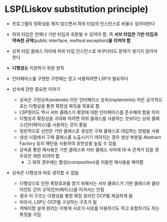 # LSP(Liskov substitution principle)

- 프로그램의 정확성을 깨지 않으면서 하위 타입의 인스턴스로 바꿀수 있어야한다

- 하위 타입은 언제나 기반 타입과 호환될 수 있어야 함. 즉 **서브 타입은 기반 타입과 약속한 규약**(public interface, method exception)**을 지켜야 함**

- 상위 타입 클래스 자리에 하위 타입 인스턴스로 바꾸더라도 문제가 생기지 않아야 한다

- **다형성**을 지원하기 위한 원칙

- 인터페이스를 구현한 구현체는 믿고 사용하려면 LSP가 필요하다

- 상속에 관한 중요한 이야기
  - 상속은 구현상속(extends) 이든 인터페이스 상속(implements) 이든 궁극적으로는 다형성을 통한 확장성 획득을 목표로 함
  - LSP원리도 역시 서브 클래스가 확장에 대한 인터페이스를 준수해야 함을 의미
  - 다형성과 확장성을 극대화 하려면 하위 클래스를 사용하는 것보다는 상위 클래스(인터페이스)를 사용하는 것이 좋음
  - 일반적으로 선언은 기반 클래스로 생성은 구체 클래스로 대입하는 방법을 사용
  - 생성 시점에서 구체 클래스를 노출시키기 꺼려지는 경우 생성 부분을 Abstract Factory 등의 패턴을 사용하여 유연성을 높일 수 있음
  - 상속을 통한 재사용은 기반 클래스와 서브 클래스 사이에 IS-A 관계가 있을 경우로만 제한 되어야 함
    - 그 외의 경우에는 합성(composition)을 이용한 재사용을 해야함

- 상속은 다형성과 따로 생각할 수 없음
  - 다형성으로 인한 확장효과를 얻기 위해서는 서브 클래스가 기반 클래스와 클라이언트 간의 규약(인터페이스)을 어겨서는 안됨
  - 결국 이 구조는 다형성을 통한 확장 원리인 OCP를 제공하게 됨
  - 따라서, LSP는 OCP를 구성하는 구조가 됨
  - 객체지향 설계 원리는 이렇게 서로가 서로를 이용하기도 하고 포함하기도 하는 특징을 가짐
